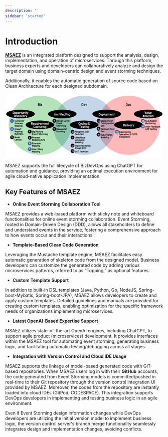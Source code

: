 ```yaml
---
description: ''
sidebar: 'started'
---
```

# Introduction

[**MSAEZ**](https://www.msaez.io/) is an integrated platform designed to support the analysis, design, implementation, and operation of microservices. Through this platform, business experts and developers can collaboratively analyze and design the target domain using domain-centric design and event storming techniques. 

Additionally, it enables the automatic generation of source code based on Clean Architecture for each designed subdomain.

![](../../src/img/started/simage.png)

MSAEZ supports the full lifecycle of BizDevOps using ChatGPT for automation and guidance, providing an optimal execution environment for agile cloud-native application implementation.

## Key Features of MSAEZ

- **Online Event Storming Collaboration Tool**

MSAEZ provides a web-based platform with sticky note and whiteboard functionalities for online event storming collaboration. Event Storming, rooted in Domain-Driven Design (DDD), allows all stakeholders to define and understand events in the service, fostering a comprehensive approach to how events occur and their interactions.

- **Template-Based Clean Code Generation**

Leveraging the Mustache template engine, MSAEZ facilitates easy automatic generation of skeleton code from the designed model. Business developers can customize the generated code by adding various microservices patterns, referred to as "Topping," as optional features.

- **Custom Template Support**

In addition to built-in DSL templates (Java, Python, Go, NodeJS, Spring-boot-Mybatis, Spring-boot-JPA), MSAEZ allows developers to create and apply custom templates. Detailed guidelines and manuals are provided for creating custom templates, enabling optimization for the specific framework needs of organizations implementing microservices.

- **Latest OpenAI-Based Expertise Support**

MSAEZ utilizes state-of-the-art OpenAI engines, including ChatGPT, to support agile product (microservices) development. It provides interfaces within the MSAEZ tool for automating event storming, generating business logic, and facilitating automatic testing/debugging across all stages.

- **Integration with Version Control and Cloud IDE Usage**

MSAEZ supports the linkage of model-based generated code with GIT-based repositories. When MSAEZ users log in with their **GitHub** accounts, the code generated from Event Storming models is committed/pushed in real-time to their Git repository through the version control integration UI provided by MSAEZ. Moreover, the codes from the repository are instantly loaded into cloud IDEs (GitPod, CODESPACE). This integration supports DevOps developers in implementing and testing business logic in an agile environment.

Even if Event Storming design information changes while DevOps developers are utilizing the initial version model to implement business logic, the version control server's branch merge functionality seamlessly integrates design and implementation changes, avoiding conflicts.
